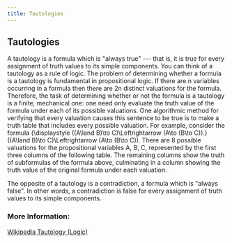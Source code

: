 ```yaml
---
title: Tautologies
---
```

## Tautologies

A tautology is a formula which is "always true" --- that is, it is true for every assignment of truth values to its simple components. You can think of a tautology as a rule of logic.
The problem of determining whether a formula is a tautology is fundamental in propositional logic. If there are n variables occurring in a formula then there are 2n distinct valuations for the formula. Therefore, the task of determining whether or not the formula is a tautology is a finite, mechanical one: one need only evaluate the truth value of the formula under each of its possible valuations. One algorithmic method for verifying that every valuation causes this sentence to be true is to make a truth table that includes every possible valuation.
For example, consider the formula
{\displaystyle ((A\land B)\to C)\Leftrightarrow (A\to (B\to C)).} ((A\land B)\to C)\Leftrightarrow (A\to (B\to C)).
There are 8 possible valuations for the propositional variables A, B, C, represented by the first three columns of the following table. The remaining columns show the truth of subformulas of the formula above, culminating in a column showing the truth value of the original formula under each valuation.

The opposite of a tautology is a contradiction, a formula which is "always false". In other words, a contradiction is false for every assignment of truth values to its simple components.

### More Information:
<!-- Please add any articles you think might be helpful to read before writing the article -->
[Wikipedia Tautology (Logic)](https://en.wikipedia.org/wiki/Tautology_(logic))

